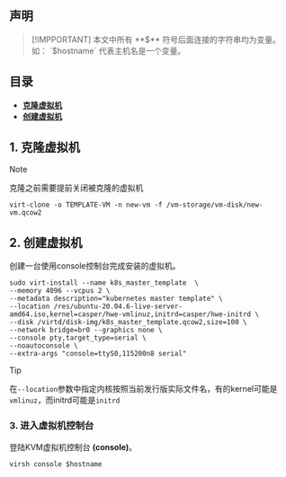 ## 声明
> [!IMPPORTANT]
> 本文中所有 **$** 符号后面连接的字符串均为变量。如：
> `$hostname` 代表主机名是一个变量。
## 目录
- **[克隆虚拟机](#1-克隆虚拟机)**
- **[创建虚拟机](#2-创建虚拟机)**

## 1. 克隆虚拟机
> [!NOTE]
> 克隆之前需要提前关闭被克隆的虚拟机

```
virt-clone -o TEMPLATE-VM -n new-vm -f /vm-storage/vm-disk/new-vm.qcow2
```
## 2. 创建虚拟机
创建一台使用console控制台完成安装的虚拟机。
```
sudo virt-install --name k8s_master_template  \
--memory 4096 --vcpus 2 \
--metadata description="kubernetes master template" \
--location /res/ubuntu-20.04.6-live-server-amd64.iso,kernel=casper/hwe-vmlinuz,initrd=casper/hwe-initrd \
--disk /virtd/disk-img/k8s_master_template.qcow2,size=100 \
--network bridge=br0 --graphics none \
--console pty,target_type=serial \
--noautoconsole \
--extra-args "console=ttyS0,115200n8 serial"
```
> [!TIP]
> 在`--location`参数中指定内核按照当前发行版实际文件名，有的kernel可能是`vmlinuz`，而initrd可能是`initrd`

### 3. 进入虚拟机控制台
登陆KVM虚拟机控制台 **(console)**。
```
virsh console $hostname
```